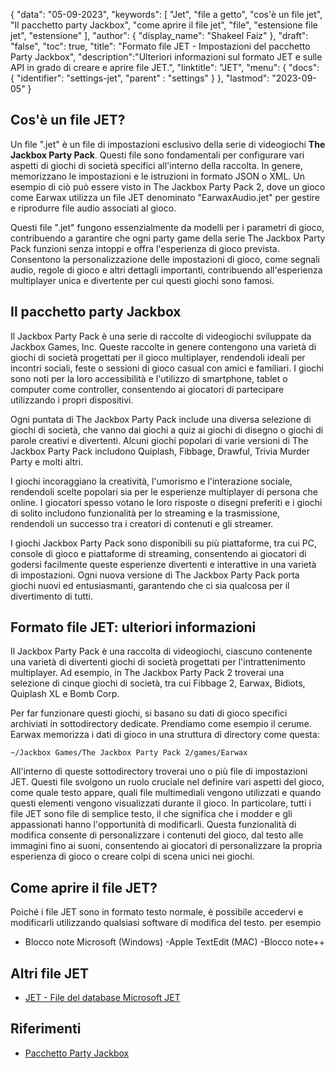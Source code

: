 {
"data": "05-09-2023",
  "keywords": [
"Jet",
"file a getto",
"cos'è un file jet",
"Il pacchetto party Jackbox",
"come aprire il file jet",
"file",
"estensione file jet",
"estensione"
],
  "author": {
"display_name": "Shakeel Faiz"
},
"draft": "false",
"toc": true,
"title": "Formato file JET - Impostazioni del pacchetto Party Jackbox",
  "description":"Ulteriori informazioni sul formato JET e sulle API in grado di creare e aprire file JET.",
"linktitle": "JET",
  "menu": {
    "docs": {
      "identifier": "settings-jet",
"parent" : "settings"
}
},
"lastmod": "2023-09-05"
}

## Cos'è un file JET?

Un file ".jet" è un file di impostazioni esclusivo della serie di videogiochi **The Jackbox Party Pack**. Questi file sono fondamentali per configurare vari aspetti di giochi di società specifici all'interno della raccolta. In genere, memorizzano le impostazioni e le istruzioni in formato JSON o XML. Un esempio di ciò può essere visto in The Jackbox Party Pack 2, dove un gioco come Earwax utilizza un file JET denominato "EarwaxAudio.jet" per gestire e riprodurre file audio associati al gioco.

Questi file ".jet" fungono essenzialmente da modelli per i parametri di gioco, contribuendo a garantire che ogni party game della serie The Jackbox Party Pack funzioni senza intoppi e offra l'esperienza di gioco prevista. Consentono la personalizzazione delle impostazioni di gioco, come segnali audio, regole di gioco e altri dettagli importanti, contribuendo all'esperienza multiplayer unica e divertente per cui questi giochi sono famosi.

## Il pacchetto party Jackbox

Il Jackbox Party Pack è una serie di raccolte di videogiochi sviluppate da Jackbox Games, Inc. Queste raccolte in genere contengono una varietà di giochi di società progettati per il gioco multiplayer, rendendoli ideali per incontri sociali, feste o sessioni di gioco casual con amici e familiari. I giochi sono noti per la loro accessibilità e l'utilizzo di smartphone, tablet o computer come controller, consentendo ai giocatori di partecipare utilizzando i propri dispositivi.

Ogni puntata di The Jackbox Party Pack include una diversa selezione di giochi di società, che vanno dai giochi a quiz ai giochi di disegno o giochi di parole creativi e divertenti. Alcuni giochi popolari di varie versioni di The Jackbox Party Pack includono Quiplash, Fibbage, Drawful, Trivia Murder Party e molti altri.

I giochi incoraggiano la creatività, l'umorismo e l'interazione sociale, rendendoli scelte popolari sia per le esperienze multiplayer di persona che online. I giocatori spesso votano le loro risposte o disegni preferiti e i giochi di solito includono funzionalità per lo streaming e la trasmissione, rendendoli un successo tra i creatori di contenuti e gli streamer.

I giochi Jackbox Party Pack sono disponibili su più piattaforme, tra cui PC, console di gioco e piattaforme di streaming, consentendo ai giocatori di godersi facilmente queste esperienze divertenti e interattive in una varietà di impostazioni. Ogni nuova versione di The Jackbox Party Pack porta giochi nuovi ed entusiasmanti, garantendo che ci sia qualcosa per il divertimento di tutti.

## Formato file JET: ulteriori informazioni

Il Jackbox Party Pack è una raccolta di videogiochi, ciascuno contenente una varietà di divertenti giochi di società progettati per l'intrattenimento multiplayer. Ad esempio, in The Jackbox Party Pack 2 troverai una selezione di cinque giochi di società, tra cui Fibbage 2, Earwax, Bidiots, Quiplash XL e Bomb Corp.

Per far funzionare questi giochi, si basano su dati di gioco specifici archiviati in sottodirectory dedicate. Prendiamo come esempio il cerume. Earwax memorizza i dati di gioco in una struttura di directory come questa:

```
~/Jackbox Games/The Jackbox Party Pack 2/games/Earwax
```

All'interno di queste sottodirectory troverai uno o più file di impostazioni JET. Questi file svolgono un ruolo cruciale nel definire vari aspetti del gioco, come quale testo appare, quali file multimediali vengono utilizzati e quando questi elementi vengono visualizzati durante il gioco. In particolare, tutti i file JET sono file di semplice testo, il che significa che i modder e gli appassionati hanno l'opportunità di modificarli. Questa funzionalità di modifica consente di personalizzare i contenuti del gioco, dal testo alle immagini fino ai suoni, consentendo ai giocatori di personalizzare la propria esperienza di gioco o creare colpi di scena unici nei giochi.

## Come aprire il file JET?

Poiché i file JET sono in formato testo normale, è possibile accedervi e modificarli utilizzando qualsiasi software di modifica del testo. per esempio

- Blocco note Microsoft (Windows)
-Apple TextEdit (MAC)
-Blocco note++

## Altri file JET

- [JET - File del database Microsoft JET](/it/database/jet/)

## Riferimenti
* [Pacchetto Party Jackbox](https://en.wikipedia.org/wiki/The_Jackbox_Party_Pack)

